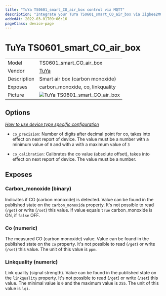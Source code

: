 ```yaml
---
title: "TuYa TS0601_smart_CO_air_box control via MQTT"
description: "Integrate your TuYa TS0601_smart_CO_air_box via Zigbee2MQTT with whatever smart home infrastructure you are using without the vendor's bridge or gateway."
addedAt: 2022-03-01T09:06:16
pageClass: device-page
---
```


<!-- !!!! -->
<!-- ATTENTION: This file is auto-generated through docgen! -->
<!-- You can only edit the "Notes"-Section between the two comment lines "Notes BEGIN" and "Notes END". -->
<!-- Do not use h1 or h2 heading within "## Notes"-Section. -->
<!-- !!!! -->

# TuYa TS0601_smart_CO_air_box

|     |     |
|-----|-----|
| Model | TS0601_smart_CO_air_box  |
| Vendor  | [TuYa](/supported-devices/#v=TuYa)  |
| Description | Smart air box (carbon monoxide) |
| Exposes | carbon_monoxide, co, linkquality |
| Picture | ![TuYa TS0601_smart_CO_air_box](https://www.zigbee2mqtt.io/images/devices/TS0601_smart_CO_air_box.jpg) |


<!-- Notes BEGIN: You can edit here. Add "## Notes" headline if not already present. -->


<!-- Notes END: Do not edit below this line -->



## Options
*[How to use device type specific configuration](../guide/configuration/devices-groups.md#specific-device-options)*

* `co_precision`: Number of digits after decimal point for co, takes into effect on next report of device. The value must be a number with a minimum value of `0` and with a with a maximum value of `3`

* `co_calibration`: Calibrates the co value (absolute offset), takes into effect on next report of device. The value must be a number.


## Exposes

### Carbon_monoxide (binary)
Indicates if CO (carbon monoxide) is detected.
Value can be found in the published state on the `carbon_monoxide` property.
It's not possible to read (`/get`) or write (`/set`) this value.
If value equals `true` carbon_monoxide is ON, if `false` OFF.

### Co (numeric)
The measured CO (carbon monoxide) value.
Value can be found in the published state on the `co` property.
It's not possible to read (`/get`) or write (`/set`) this value.
The unit of this value is `ppm`.

### Linkquality (numeric)
Link quality (signal strength).
Value can be found in the published state on the `linkquality` property.
It's not possible to read (`/get`) or write (`/set`) this value.
The minimal value is `0` and the maximum value is `255`.
The unit of this value is `lqi`.

